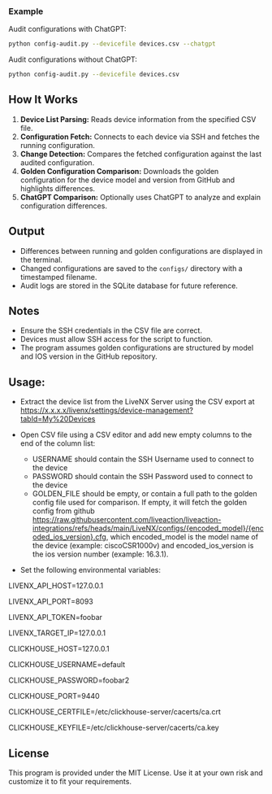 ### Example
Audit configurations with ChatGPT:
```bash
python config-audit.py --devicefile devices.csv --chatgpt
```

Audit configurations without ChatGPT:
```bash
python config-audit.py --devicefile devices.csv
```

## How It Works
1. **Device List Parsing:** Reads device information from the specified CSV file.
2. **Configuration Fetch:** Connects to each device via SSH and fetches the running configuration.
3. **Change Detection:** Compares the fetched configuration against the last audited configuration.
4. **Golden Configuration Comparison:** Downloads the golden configuration for the device model and version from GitHub and highlights differences.
5. **ChatGPT Comparison:** Optionally uses ChatGPT to analyze and explain configuration differences.

## Output
- Differences between running and golden configurations are displayed in the terminal.
- Changed configurations are saved to the `configs/` directory with a timestamped filename.
- Audit logs are stored in the SQLite database for future reference.

## Notes
- Ensure the SSH credentials in the CSV file are correct.
- Devices must allow SSH access for the script to function.
- The program assumes golden configurations are structured by model and IOS version in the GitHub repository.

## Usage:
 - Extract the device list from the LiveNX Server using the CSV export at https://x.x.x.x/livenx/settings/device-management?tabId=My%20Devices
 - Open CSV file using a CSV editor and add new empty columns to the end of the column list:
    - USERNAME should contain the SSH Username used to connect to the device
    - PASSWORD should contain the SSH Password used to connect to the device
    - GOLDEN_FILE should be empty, or contain a full path to the golden config file used for comparison. If empty, it will fetch the golden config from github https://raw.githubusercontent.com/liveaction/liveaction-integrations/refs/heads/main/LiveNX/configs/{encoded_model}/{encoded_ios_version}.cfg, which encoded_model is the model name of the device (example: ciscoCSR1000v) and encoded_ios_version is the ios version number (example: 16.3.1).

 - Set the following environmental variables:

LIVENX_API_HOST=127.0.0.1

LIVENX_API_PORT=8093

LIVENX_API_TOKEN=foobar

LIVENX_TARGET_IP=127.0.0.1

CLICKHOUSE_HOST=127.0.0.1

CLICKHOUSE_USERNAME=default

CLICKHOUSE_PASSWORD=foobar2

CLICKHOUSE_PORT=9440

CLICKHOUSE_CERTFILE=/etc/clickhouse-server/cacerts/ca.crt

CLICKHOUSE_KEYFILE=/etc/clickhouse-server/cacerts/ca.key

## License
This program is provided under the MIT License. Use it at your own risk and customize it to fit your requirements.
